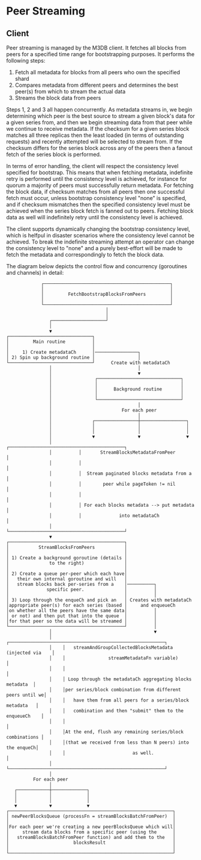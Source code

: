 # Peer Streaming

## Client

Peer streaming is managed by the M3DB client.  It fetches all blocks from peers for a specified time range for bootstrapping purposes.  It performs the following steps:

1. Fetch all metadata for blocks from all peers who own the specified shard
2. Compares metadata from different peers and determines the best peer(s) from which to stream the actual data
3. Streams the block data from peers

Steps 1, 2 and 3 all happen concurrently.  As metadata streams in, we begin determining which peer is the best source to stream a given block's data for a given series from, and then we begin streaming data from that peer while we continue to receive metadata.  If the checksum for a given series block matches all three replicas then the least loaded (in terms of outstanding requests) and recently attempted will be selected to stream from.  If the checksum differs for the series block across any of the peers then a fanout fetch of the series block is performed.

In terms of error handling, the client will respect the consistency level specified for bootstrap.  This means that when fetching metadata, indefinite retry is performed until the consistency level is achieved, for instance for quorum a majority of peers must successfully return metadata.  For fetching the block data, if checksum matches from all peers then one successful fetch must occur, unless bootstrap consistency level "none" is specified, and if checksum mismatches then the specified consistency level must be achieved when the series block fetch is fanned out to peers.  Fetching block data as well will indefinitely retry until the consistency level is achieved.

The client supports dynamically changing the bootstrap consistency level, which is helfpul in disaster scenarios where the consistency level cannot be achieved.  To break the indefinite streaming attempt an operator can change the consistency level to "none" and a purely best-effort will be made to fetch the metadata and correspondingly to fetch the block data.

The diagram below depicts the control flow and concurrency (goroutines and channels) in detail:

```
             ┌───────────────────────────────────────────────┐
             │                                               │
             │         FetchBootstrapBlocksFromPeers         │
             │                                               │
             └───────────────────────────────────────────────┘
                                     │
                                     │
                ┌────────────────────┘
                │
                ▼
┌───────────────────────────────┐
│         Main routine          │
│                               │
│     1) Create metadataCh      │────────────────┐
│ 2) Spin up background routine │                │
└───────────────────────────────┘      Create with metadataCh
                │                                │
                │                                ▼
                │                ┌───────────────────────────────┐
                │                │                               │
                │                │      Background routine       │
                │                │                               │
                │                └───────────────────────────────┘
                │                                │
                │                          For each peer
                │                                │
                │               ┌────────────────┼─────────────────┐
                │               │                │                 │
                │               │                │                 │
                │               ▼                ▼                 ▼
                │          ┌───────────────────────────────────────────┐
                │          │       StreamBlocksMetadataFromPeer        │
                │          │                                           │
                │          │  Stream paginated blocks metadata from a  │
                │          │        peer while pageToken != nil        │
                │          │                                           │
                │          │ For each blocks metadata --> put metadata │
                │          │              into metadataCh              │
                │          └───────────────────────────────────────────┘
                ▼
┌───────────────────────────────────────────┐
│           StreamBlocksFromPeers           │
│                                           │
│ 1) Create a background goroutine (details │
│               to the right)               │
│                                           │
│ 2) Create a queue per-peer which each have│
│   their own internal goroutine and will   │
│   stream blocks back per-series from a    │──────────┐
│              specific peer.               │          │
│                                           │          │
│ 3) Loop through the enqueCh and pick an   │ Creates with metadataCh
│appropriate peer(s) for each series (based │     and enqueueCh
│on whether all the peers have the same data│          │
│ or not) and then put that into the queue  │          │
│for that peer so the data will be streamed │          │
└───────────────────────────────────────────┘          │
                │                                      ▼
                │    ┌──────────────────────────────────────────────────────────┐
                │    │   streamAndGroupCollectedBlocksMetadata (injected via    │
                │    │                streamMetadataFn variable)                │
                │    │                                                          │
                │    │ Loop through the metadataCh aggregating blocks metadata  │
                │    │per series/block combination from different peers until we│
                │    │   have them from all peers for a series/block metadata   │
                │    │   combination and then "submit" them to the enqueueCh    │
                │    │                                                          │
                │    │At the end, flush any remaining series/block combinations │
                │    │(that we received from less than N peers) into the enqueCh│
                │    │                         as well.                         │
                │    └──────────────────────────────────────────────────────────┘
                │
          For each peer
                │
   ┌────────────┼─────────────┐
   │            │             │
   │            │             │
   ▼            ▼             ▼
┌─────────────────────────────────────────────────────────────┐
│ newPeerBlocksQueue (processFn = streamBlocksBatchFromPeer)  │
│                                                             │
│For each peer we're creating a new peerBlocksQueue which will│
│     stream data blocks from a specific peer (using the      │
│   streamBlocksBatchFromPeer function) and add them to the   │
│                        blocksResult                         │
│                                                             │
└─────────────────────────────────────────────────────────────┘
```
